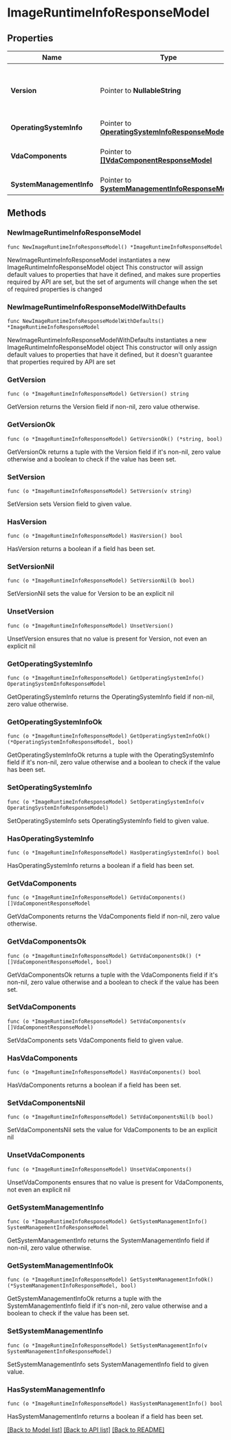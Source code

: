 # ImageRuntimeInfoResponseModel

## Properties

Name | Type | Description | Notes
------------ | ------------- | ------------- | -------------
**Version** | Pointer to **NullableString** | The JSON schema version of image runtime info file. | [optional] 
**OperatingSystemInfo** | Pointer to [**OperatingSystemInfoResponseModel**](OperatingSystemInfoResponseModel.md) |  | [optional] 
**VdaComponents** | Pointer to [**[]VdaComponentResponseModel**](VdaComponentResponseModel.md) | Installed VDA components information | [optional] 
**SystemManagementInfo** | Pointer to [**SystemManagementInfoResponseModel**](SystemManagementInfoResponseModel.md) |  | [optional] 

## Methods

### NewImageRuntimeInfoResponseModel

`func NewImageRuntimeInfoResponseModel() *ImageRuntimeInfoResponseModel`

NewImageRuntimeInfoResponseModel instantiates a new ImageRuntimeInfoResponseModel object
This constructor will assign default values to properties that have it defined,
and makes sure properties required by API are set, but the set of arguments
will change when the set of required properties is changed

### NewImageRuntimeInfoResponseModelWithDefaults

`func NewImageRuntimeInfoResponseModelWithDefaults() *ImageRuntimeInfoResponseModel`

NewImageRuntimeInfoResponseModelWithDefaults instantiates a new ImageRuntimeInfoResponseModel object
This constructor will only assign default values to properties that have it defined,
but it doesn't guarantee that properties required by API are set

### GetVersion

`func (o *ImageRuntimeInfoResponseModel) GetVersion() string`

GetVersion returns the Version field if non-nil, zero value otherwise.

### GetVersionOk

`func (o *ImageRuntimeInfoResponseModel) GetVersionOk() (*string, bool)`

GetVersionOk returns a tuple with the Version field if it's non-nil, zero value otherwise
and a boolean to check if the value has been set.

### SetVersion

`func (o *ImageRuntimeInfoResponseModel) SetVersion(v string)`

SetVersion sets Version field to given value.

### HasVersion

`func (o *ImageRuntimeInfoResponseModel) HasVersion() bool`

HasVersion returns a boolean if a field has been set.

### SetVersionNil

`func (o *ImageRuntimeInfoResponseModel) SetVersionNil(b bool)`

 SetVersionNil sets the value for Version to be an explicit nil

### UnsetVersion
`func (o *ImageRuntimeInfoResponseModel) UnsetVersion()`

UnsetVersion ensures that no value is present for Version, not even an explicit nil
### GetOperatingSystemInfo

`func (o *ImageRuntimeInfoResponseModel) GetOperatingSystemInfo() OperatingSystemInfoResponseModel`

GetOperatingSystemInfo returns the OperatingSystemInfo field if non-nil, zero value otherwise.

### GetOperatingSystemInfoOk

`func (o *ImageRuntimeInfoResponseModel) GetOperatingSystemInfoOk() (*OperatingSystemInfoResponseModel, bool)`

GetOperatingSystemInfoOk returns a tuple with the OperatingSystemInfo field if it's non-nil, zero value otherwise
and a boolean to check if the value has been set.

### SetOperatingSystemInfo

`func (o *ImageRuntimeInfoResponseModel) SetOperatingSystemInfo(v OperatingSystemInfoResponseModel)`

SetOperatingSystemInfo sets OperatingSystemInfo field to given value.

### HasOperatingSystemInfo

`func (o *ImageRuntimeInfoResponseModel) HasOperatingSystemInfo() bool`

HasOperatingSystemInfo returns a boolean if a field has been set.

### GetVdaComponents

`func (o *ImageRuntimeInfoResponseModel) GetVdaComponents() []VdaComponentResponseModel`

GetVdaComponents returns the VdaComponents field if non-nil, zero value otherwise.

### GetVdaComponentsOk

`func (o *ImageRuntimeInfoResponseModel) GetVdaComponentsOk() (*[]VdaComponentResponseModel, bool)`

GetVdaComponentsOk returns a tuple with the VdaComponents field if it's non-nil, zero value otherwise
and a boolean to check if the value has been set.

### SetVdaComponents

`func (o *ImageRuntimeInfoResponseModel) SetVdaComponents(v []VdaComponentResponseModel)`

SetVdaComponents sets VdaComponents field to given value.

### HasVdaComponents

`func (o *ImageRuntimeInfoResponseModel) HasVdaComponents() bool`

HasVdaComponents returns a boolean if a field has been set.

### SetVdaComponentsNil

`func (o *ImageRuntimeInfoResponseModel) SetVdaComponentsNil(b bool)`

 SetVdaComponentsNil sets the value for VdaComponents to be an explicit nil

### UnsetVdaComponents
`func (o *ImageRuntimeInfoResponseModel) UnsetVdaComponents()`

UnsetVdaComponents ensures that no value is present for VdaComponents, not even an explicit nil
### GetSystemManagementInfo

`func (o *ImageRuntimeInfoResponseModel) GetSystemManagementInfo() SystemManagementInfoResponseModel`

GetSystemManagementInfo returns the SystemManagementInfo field if non-nil, zero value otherwise.

### GetSystemManagementInfoOk

`func (o *ImageRuntimeInfoResponseModel) GetSystemManagementInfoOk() (*SystemManagementInfoResponseModel, bool)`

GetSystemManagementInfoOk returns a tuple with the SystemManagementInfo field if it's non-nil, zero value otherwise
and a boolean to check if the value has been set.

### SetSystemManagementInfo

`func (o *ImageRuntimeInfoResponseModel) SetSystemManagementInfo(v SystemManagementInfoResponseModel)`

SetSystemManagementInfo sets SystemManagementInfo field to given value.

### HasSystemManagementInfo

`func (o *ImageRuntimeInfoResponseModel) HasSystemManagementInfo() bool`

HasSystemManagementInfo returns a boolean if a field has been set.


[[Back to Model list]](../README.md#documentation-for-models) [[Back to API list]](../README.md#documentation-for-api-endpoints) [[Back to README]](../README.md)



